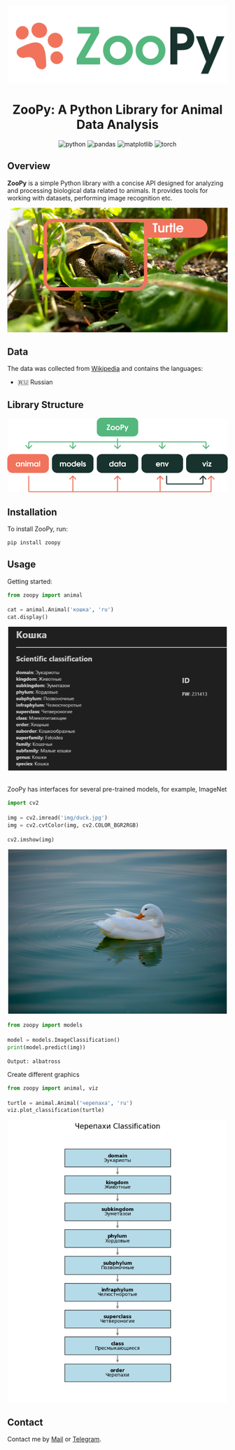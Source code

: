 <div align="center"><img src="https://github.com/droyti46/zoopy/blob/main/img/logo.png?raw=true"></div>

<h1 align="center"> ZooPy: A Python Library for Animal Data Analysis</h1>

<p align="center">
    <img alt="python" src="https://img.shields.io/badge/Python-3776AB?style=for-the-badge&logo=python&logoColor=white"/>
    <img alt="pandas" src="https://img.shields.io/badge/pandas-%23150458.svg?style=for-the-badge&logo=pandas&logoColor=white"/>
    <img alt="matplotlib" src="https://img.shields.io/badge/matplotlib-11557C?style=for-the-badge&logo=matplotlib&logoColor=white"/>
    <img alt="torch" src="https://img.shields.io/badge/Torch-EE4C2C?style=for-the-badge&logo=pytorch&logoColor=white"/>
</p>

## Overview
**ZooPy** is a simple Python library with a concise API designed for analyzing and processing biological data related to animals. It provides tools for working with datasets, performing image recognition etc.
<div align="center"><img src="https://github.com/droyti46/zoopy/blob/main/img/turtle.png?raw=true"></div>

## Data
The data was collected from [Wikipedia](https://www.wikipedia.org/) and contains the languages:
- 🇷🇺 Russian

## Library Structure
<div align="center"><img src="https://github.com/droyti46/zoopy/blob/main/img/structure.png?raw=true" width=550px></div>

## Installation
To install ZooPy, run:

```bash
pip install zoopy
```

## Usage
Getting started:

```python
from zoopy import animal

cat = animal.Animal('кошка', 'ru')
cat.display()
```

<div align="center"><img src="https://github.com/droyti46/zoopy/blob/main/img/cat-display.png?raw=true" width=500px></div>

\
ZooPy has interfaces for several pre-trained models, for example, ImageNet

```python
import cv2

img = cv2.imread('img/duck.jpg')
img = cv2.cvtColor(img, cv2.COLOR_BGR2RGB)

cv2.imshow(img)
```

<div align="center"><img src="https://github.com/droyti46/zoopy/blob/main/img/duck.jpg?raw=true" width=500px></div>

```python
from zoopy import models

model = models.ImageClassification()
print(model.predict(img))
```

```Output: albatross```

Create different graphics

```python
from zoopy import animal, viz

turtle = animal.Animal('черепаха', 'ru')
viz.plot_classification(turtle)
```

<div align="center"><img src="https://github.com/droyti46/zoopy/blob/main/img/classification.png?raw=true" width=500px></div>

## Contact
Contact me by [Mail](mailto:nikitabakutov2008@gmail.com) or [Telegram](https://t.me/droyti).